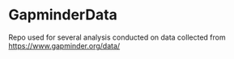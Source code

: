 # GapminderData

Repo used for several analysis conducted on data collected from https://www.gapminder.org/data/
